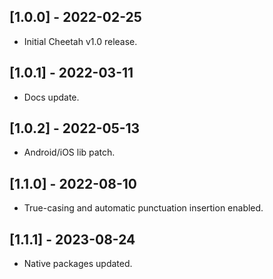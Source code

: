 ## [1.0.0] - 2022-02-25
* Initial Cheetah v1.0 release.

## [1.0.1] - 2022-03-11
* Docs update.

## [1.0.2] - 2022-05-13
* Android/iOS lib patch.

## [1.1.0] - 2022-08-10
* True-casing and automatic punctuation insertion enabled.

## [1.1.1] - 2023-08-24
* Native packages updated.